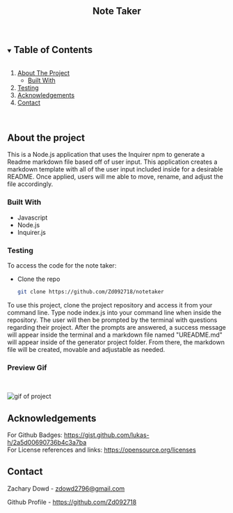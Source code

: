 <br>
<p align="center">
   <h2 align="center">Note Taker</h2>
</p>
<br>
  <details open="open">
  <summary><h2 style="display: inline-block">Table of Contents</h2></summary>
  <ol>
    <li>
      <a href="#about-the-project">About The Project</a>
      <ul>
        <li><a href="#built-with">Built With</a></li>
      </ul>
    </li>
    <li><a href="#testing">Testing</a></li>
    <li><a href="#acknowledgements">Acknowledgements</a></li>
    <li><a href="#contact">Contact</a></li>
  </ol>
  </details>
  <br>

## About the project
This is a Node.js application that uses the Inquirer npm to generate a Readme markdown file based off of user input. This application creates a markdown template with all of the user input included inside for a desirable README. Once applied, users will me able to move, rename, and adjust the file accordingly.

### Built With

* Javascript
* Node.js
* Inquirer.js

### Testing

To access the code for the note taker:

* Clone the repo

    ```sh
    git clone https://github.com/Zd092718/notetaker
    ```

To use this project, clone the project repository and access it from your command line. Type node index.js into your command line when inside the repository. The user will then be prompted by the terminal with questions regarding their project. After the prompts are answered, a success message will appear inside the terminal and a markdown file named "UREADME.md" will appear inside of the generator project folder. From there, the markdown file will be created, movable and adjustable as needed.

### Preview Gif
<br>

![gif of project](./project.gif)


## Acknowledgements

For Github Badges: https://gist.github.com/lukas-h/2a5d00690736b4c3a7ba
<br>
For License references and links: https://opensource.org/licenses
## Contact

Zachary Dowd - zdowd2796@gmail.com

Github Profile - https://github.com/Zd092718
